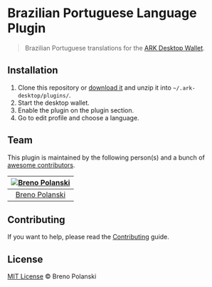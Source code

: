 # Brazilian Portuguese Language Plugin

> Brazilian Portuguese translations for the [ARK Desktop Wallet](https://ark.io/wallet).

## Installation

1. Clone this repository or [download it](https://github.com/brenopolanski/brazilian-portuguese-language-plugin/archive/master.zip) and unzip it into `~/.ark-desktop/plugins/`.
2. Start the desktop wallet.
3. Enable the plugin on the plugin section.
4. Go to edit profile and choose a language.

## Team

This plugin is maintained by the following person(s) and a bunch of [awesome contributors](https://github.com/brenopolanski/brazilian-portuguese-language-plugin/graphs/contributors).

| [![Breno Polanski](https://avatars0.githubusercontent.com/u/1894191?s=70&v=4)](https://github.com/brenopolanski)
| :---: |
| [Breno Polanski](https://github.com/brenopolanski) |

## Contributing

If you want to help, please read the [Contributing](./CONTRIBUTING.md) guide.

## License

[MIT License](https://brenopolanski.mit-license.org/) © Breno Polanski
